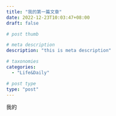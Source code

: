 ```yaml
---
title: "我的第一篇文章"
date: 2022-12-23T10:03:47+08:00
draft: false

# post thumb

# meta description
description: "this is meta description"

# taxonomies
categories:
  - "Life&Daily"

# post type
type: "post"
---
```


我的
